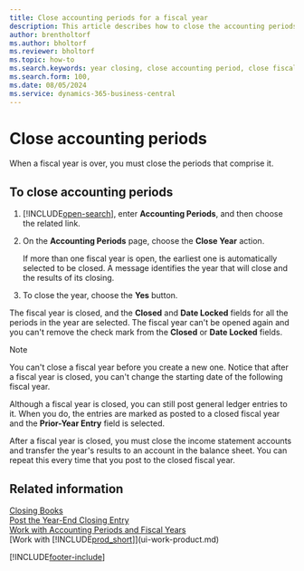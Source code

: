 ```yaml
---
title: Close accounting periods for a fiscal year
description: This article describes how to close the accounting periods that make up the fiscal year for year end closing.
author: brentholtorf
ms.author: bholtorf
ms.reviewer: bholtorf
ms.topic: how-to
ms.search.keywords: year closing, close accounting period, close fiscal year, bank account detailed trial balance
ms.search.form: 100,
ms.date: 08/05/2024
ms.service: dynamics-365-business-central
---
```


# Close accounting periods

When a fiscal year is over, you must close the periods that comprise it.

## To close accounting periods

1. [!INCLUDE[open-search](includes/open-search.md)], enter **Accounting Periods**, and then choose the related link.
2. On the **Accounting Periods** page, choose the **Close Year** action.

    If more than one fiscal year is open, the earliest one is automatically selected to be closed. A message identifies the year that will close and the results of its closing.
3. To close the year, choose the **Yes** button.

The fiscal year is closed, and the **Closed** and **Date Locked** fields for all the periods in the year are selected. The fiscal year can't be opened again and you can't remove the check mark from the **Closed** or **Date Locked** fields.

> [!NOTE]  
> You can't close a fiscal year before you create a new one. Notice that after a fiscal year is closed, you can't change the starting date of the following fiscal year.

Although a fiscal year is closed, you can still post general ledger entries to it. When you do, the entries are marked as posted to a closed fiscal year and the **Prior-Year Entry** field is selected.

After a fiscal year is closed, you must close the income statement accounts and transfer the year's results to an account in the balance sheet. You can repeat this every time that you post to the closed fiscal year.

## Related information

[Closing Books](year-close-books.md)    
[Post the Year-End Closing Entry](year-how-post-year-end-close-entry.md)    
[Work with Accounting Periods and Fiscal Years](finance-accounting-periods-and-fiscal-years.md)    
[Work with [!INCLUDE[prod_short](includes/prod_short.md)]](ui-work-product.md)  


[!INCLUDE[footer-include](includes/footer-banner.md)]
